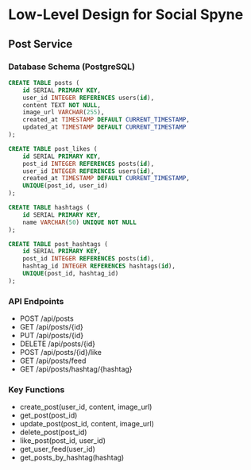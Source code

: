# Low-Level Design for Social Spyne

## Post Service

### Database Schema (PostgreSQL)

```sql
CREATE TABLE posts (
    id SERIAL PRIMARY KEY,
    user_id INTEGER REFERENCES users(id),
    content TEXT NOT NULL,
    image_url VARCHAR(255),
    created_at TIMESTAMP DEFAULT CURRENT_TIMESTAMP,
    updated_at TIMESTAMP DEFAULT CURRENT_TIMESTAMP
);

CREATE TABLE post_likes (
    id SERIAL PRIMARY KEY,
    post_id INTEGER REFERENCES posts(id),
    user_id INTEGER REFERENCES users(id),
    created_at TIMESTAMP DEFAULT CURRENT_TIMESTAMP,
    UNIQUE(post_id, user_id)
);

CREATE TABLE hashtags (
    id SERIAL PRIMARY KEY,
    name VARCHAR(50) UNIQUE NOT NULL
);

CREATE TABLE post_hashtags (
    id SERIAL PRIMARY KEY,
    post_id INTEGER REFERENCES posts(id),
    hashtag_id INTEGER REFERENCES hashtags(id),
    UNIQUE(post_id, hashtag_id)
);
```

### API Endpoints
-   POST /api/posts
-   GET /api/posts/{id}
-   PUT /api/posts/{id}
-   DELETE /api/posts/{id}
-   POST /api/posts/{id}/like
-   GET /api/posts/feed
-   GET /api/posts/hashtag/{hashtag}

### Key Functions

-   create_post(user_id, content, image_url)
-   get_post(post_id)
-   update_post(post_id, content, image_url)
-   delete_post(post_id)
-   like_post(post_id, user_id)
-   get_user_feed(user_id)
-   get_posts_by_hashtag(hashtag)
